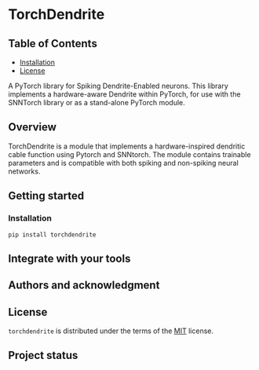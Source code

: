# TorchDendrite
   
 ## Table of Contents

 - [Installation](#installation)
 - [License](#license)

A PyTorch library for Spiking Dendrite-Enabled neurons. This library implements a hardware-aware Dendrite within PyTorch, for use with the SNNTorch library or as a stand-alone PyTorch module.

## Overview

TorchDendrite is a module that implements a hardware-inspired dendritic cable function using Pytorch and SNNtorch. The module contains trainable parameters and is compatible with both spiking and non-spiking neural networks.

## Getting started
### Installation

 ```console
 pip install torchdendrite
 ```



## Integrate with your tools

## Authors and acknowledgment

 ## License

 `torchdendrite` is distributed under the terms of the [MIT](https://spdx.org/licenses/MIT.html) license.


## Project status
